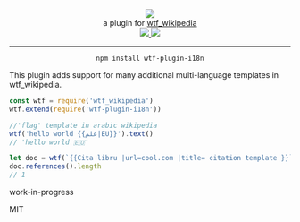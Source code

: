 <div align="center">
  <img src="https://cloud.githubusercontent.com/assets/399657/23590290/ede73772-01aa-11e7-8915-181ef21027bc.png" />

  <div>a plugin for <a href="https://github.com/spencermountain/wtf_wikipedia/">wtf_wikipedia</a></div>
  
  <!-- npm version -->
  <a href="https://npmjs.org/package/wtf-plugin-i18n">
    <img src="https://img.shields.io/npm/v/wtf-plugin-i18n.svg?style=flat-square" />
  </a>
  
  <!-- file size -->
  <a href="https://unpkg.com/wtf-plugin-i18n/builds/wtf-plugin-i18n.min.js">
    <img src="https://badge-size.herokuapp.com/spencermountain/wtf-plugin-i18n/master/builds/wtf-plugin-i18n.min.js" />
  </a>
   <hr/>
</div>

<div align="center">
  <code>npm install wtf-plugin-i18n</code>
</div>

This plugin adds support for many additional multi-language templates in wtf_wikipedia.

```js
const wtf = require('wtf_wikipedia')
wtf.extend(require('wtf-plugin-i18n'))

//'flag' template in arabic wikipedia
wtf('hello world {{علم|EU}}').text()
// 'hello world 🇪🇺'

let doc = wtf(`{{Cita libru |url=cool.com |title= citation template }}`)
doc.references().length
// 1
```

work-in-progress

MIT
